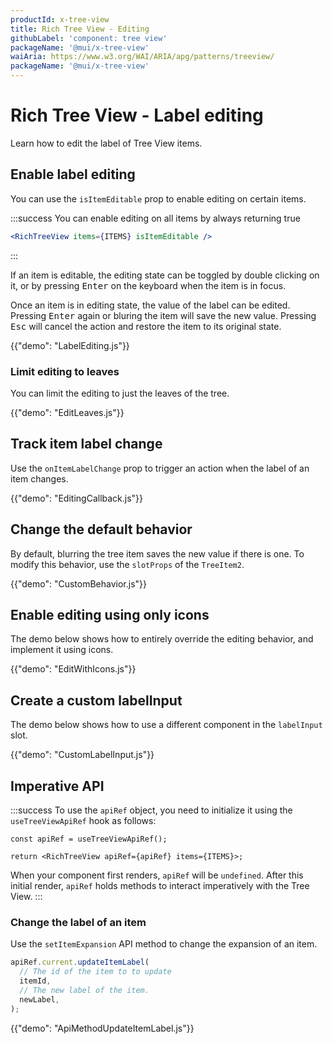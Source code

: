 ```yaml
---
productId: x-tree-view
title: Rich Tree View - Editing
githubLabel: 'component: tree view'
packageName: '@mui/x-tree-view'
waiAria: https://www.w3.org/WAI/ARIA/apg/patterns/treeview/
packageName: '@mui/x-tree-view'
---
```


# Rich Tree View - Label editing

<p class="description">Learn how to edit the label of Tree View items.</p>

## Enable label editing

You can use the `isItemEditable` prop to enable editing on certain items.

:::success
You can enable editing on all items by always returning true

```jsx
<RichTreeView items={ITEMS} isItemEditable />
```

:::

If an item is editable, the editing state can be toggled by double clicking on it, or by pressing <kbd class="key">Enter</kbd> on the keyboard when the item is in focus.

Once an item is in editing state, the value of the label can be edited. Pressing <kbd class="key">Enter</kbd> again or bluring the item will save the new value. Pressing <kbd class="key">Esc</kbd> will cancel the action and restore the item to its original state.

{{"demo": "LabelEditing.js"}}

### Limit editing to leaves

You can limit the editing to just the leaves of the tree.

{{"demo": "EditLeaves.js"}}

## Track item label change

Use the `onItemLabelChange` prop to trigger an action when the label of an item changes.

{{"demo": "EditingCallback.js"}}

## Change the default behavior

By default, blurring the tree item saves the new value if there is one.
To modify this behavior, use the `slotProps` of the `TreeItem2`.

{{"demo": "CustomBehavior.js"}}

## Enable editing using only icons

The demo below shows how to entirely override the editing behavior, and implement it using icons.

{{"demo": "EditWithIcons.js"}}

## Create a custom labelInput

The demo below shows how to use a different component in the `labelInput` slot.

{{"demo": "CustomLabelInput.js"}}

## Imperative API

:::success
To use the `apiRef` object, you need to initialize it using the `useTreeViewApiRef` hook as follows:

```tsx
const apiRef = useTreeViewApiRef();

return <RichTreeView apiRef={apiRef} items={ITEMS}>;
```

When your component first renders, `apiRef` will be `undefined`.
After this initial render, `apiRef` holds methods to interact imperatively with the Tree View.
:::

### Change the label of an item

Use the `setItemExpansion` API method to change the expansion of an item.

```ts
apiRef.current.updateItemLabel(
  // The id of the item to to update
  itemId,
  // The new label of the item.
  newLabel,
);
```

{{"demo": "ApiMethodUpdateItemLabel.js"}}
